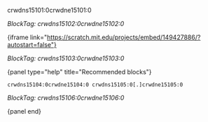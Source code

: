 crwdns15101:0crwdne15101:0

*BlockTag: crwdns15102:0crwdne15102:0*

{iframe link="https://scratch.mit.edu/projects/embed/149427886/?autostart=false"}

*BlockTag: crwdns15103:0crwdne15103:0*

{panel type="help" title="Recommended blocks"}

<pre><code class="scratch:split:random">crwdns15104:0crwdne15104:0 crwdns15105:0[.]crwdne15105:0
</code></pre>

*BlockTag: crwdns15106:0crwdne15106:0*

{panel end}